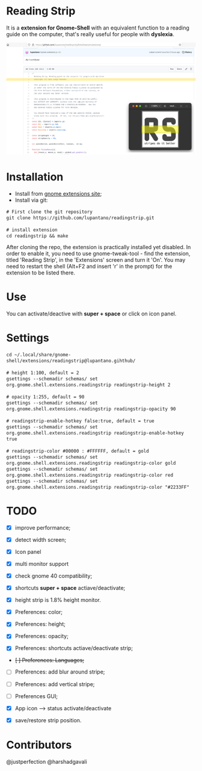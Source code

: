# Reading Strip
It is a **extension for Gnome-Shell** with an equivalent function to a reading guide on the computer, that's really useful for people with **dyslexia**.

![Sample](sample.png)

# Installation
* Install from [gnome extensions site](https://extensions.gnome.org/extension/4419/reading-strip/);
* Install via git:
```
# First clone the git repository
git clone https://github.com/lupantano/readingstrip.git

# install extension
cd readingstrip && make
```

After cloning the repo, the extension is practically installed yet disabled. In order to enable it, you need to use gnome-tweak-tool - find the extension, titled 'Reading Strip', in the 'Extensions' screen and turn it 'On'. You may need to restart the shell (Alt+F2 and insert 'r' in the prompt) for the extension to be listed there.

# Use

You can activate/deactive with **super + space** or click on icon panel.

# Settings

```
cd ~/.local/share/gnome-shell/extensions/readingstrip@lupantano.gihthub/

# height 1:100, default = 2
gsettings --schemadir schemas/ set org.gnome.shell.extensions.readingstrip readingstrip-height 2

# opacity 1:255, default = 90
gsettings --schemadir schemas/ set org.gnome.shell.extensions.readingstrip readingstrip-opacity 90

# readingstrip-enable-hotkey false:true, default = true
gsettings --schemadir schemas/ set org.gnome.shell.extensions.readingstrip readingstrip-enable-hotkey true

# readingstrip-color #00000 : #FFFFFF, default = gold
gsettings --schemadir schemas/ set org.gnome.shell.extensions.readingstrip readingstrip-color gold
gsettings --schemadir schemas/ set org.gnome.shell.extensions.readingstrip readingstrip-color red
gsettings --schemadir schemas/ set org.gnome.shell.extensions.readingstrip readingstrip-color "#2233FF"

```

# TODO
- [x] improve performance;
- [x] detect width screen;
- [x] Icon panel
- [x] multi monitor support 
- [x] check gnome 40 compatibility;
- [x] shortcuts **super + space** actiave/deactivate;
- [x] height strip is 1.8% height monitor.

- [x] Preferences: color;
- [x] Preferences: height;
- [x] Preferences: opacity;
- [x] Preferences: shortcuts actiave/deactivate strip;
- ~~[ ] Preferences: Languages;~~
- [ ] Preferences: add blur around stripe;
- [ ] Preferences: add vertical stripe;
- [ ] Preferences GUI;
- [x] App icon --> status activate/deactivate

- [x] save/restore strip position.

# Contributors
@justperfection
@harshadgavali 
